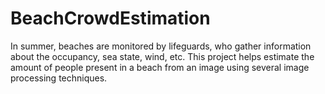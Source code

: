 # BeachCrowdEstimation


In summer, beaches are monitored by lifeguards, who gather information about the occupancy, sea state, wind, etc. This project helps estimate the amount of people present in a beach from an image using several image processing techniques.
